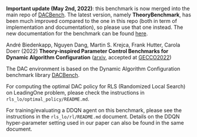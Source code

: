  **Important update (May 2nd, 2022)**: this benchmark is now merged into the main repo of [DACBench](https://github.com/automl/DACBench). The latest version, namely **TheoryBenchmark**, has been much improved compared to the one in this repo (both in term of implementation and documentation), so please use that one instead. The new documentation for the benchmark can be found [here](https://github.com/automl/DACBench/tree/main/examples/benchmarks/theory).

André Biedenkapp, Nguyen Dang, Martin S. Krejca, Frank Hutter, Carola Doerr (2022) **Theory-inspired Parameter Control Benchmarks for Dynamic Algorithm Configuration** ([arxiv](https://arxiv.org/abs/2202.03259), accepted at [GECCO2022](https://gecco-2022.sigevo.org/HomePage))

The DAC environment is based on the Dynamic Algorithm Configuration benchmark library [DACBench](https://github.com/automl/DACBench).

For computing the optimal DAC policy for RLS (Randomized Local Search) on LeadingOne problem, please check the instructions in `rls_lo/optimal_policy/README.md`.

For training/evaluating a DDQN agent on this benchmark, please see the instructions in the `rls_lo/rl/README.md` document. Details on the DDQN hyper-parameter setting used in our paper can also be found in the same document.
